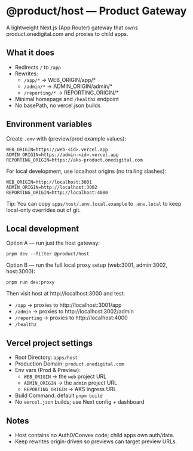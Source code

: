 # @product/host — Product Gateway

A lightweight Next.js (App Router) gateway that owns product.onedigital.com and proxies to child apps.

## What it does
- Redirects `/` to `/app`
- Rewrites:
  - `/app/*` → WEB_ORIGIN/app/*
  - `/admin/*` → ADMIN_ORIGIN/admin/*
  - `/reporting/*` → REPORTING_ORIGIN/*
- Minimal homepage and `/healthz` endpoint
- No basePath, no vercel.json builds

## Environment variables
Create `.env` with (preview/prod example values):

```
WEB_ORIGIN=https://web-<id>.vercel.app
ADMIN_ORIGIN=https://admin-<id>.vercel.app
REPORTING_ORIGIN=https://aks-product.onedigital.com
```

For local development, use localhost origins (no trailing slashes):

```
WEB_ORIGIN=http://localhost:3001
ADMIN_ORIGIN=http://localhost:3002
REPORTING_ORIGIN=http://localhost:4000
```

Tip: You can copy `apps/host/.env.local.example` to `.env.local` to keep local-only overrides out of git.

## Local development

Option A — run just the host gateway:

```
pnpm dev --filter @product/host
```

Option B — run the full local proxy setup (web:3001, admin:3002, host:3000):

```
pnpm run dev:proxy
```

Then visit host at http://localhost:3000 and test:
- `/app` → proxies to http://localhost:3001/app
- `/admin` → proxies to http://localhost:3002/admin
- `/reporting` → proxies to http://localhost:4000
- `/healthz`

## Vercel project settings
- Root Directory: `apps/host`
- Production Domain: `product.onedigital.com`
- Env vars (Prod & Preview):
  - `WEB_ORIGIN` → the `web` project URL
  - `ADMIN_ORIGIN` → the `admin` project URL
  - `REPORTING_ORIGIN` → AKS ingress URL
- Build Command: default `pnpm build`
- No `vercel.json` builds; use Next config + dashboard

## Notes
- Host contains no Auth0/Convex code; child apps own auth/data.
- Keep rewrites origin-driven so previews can target preview URLs.
